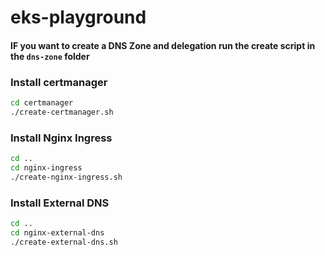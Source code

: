 # eks-playground

#### IF you want to create a DNS Zone and delegation run the create script in the `dns-zone` folder

### Install certmanager

```bash
cd certmanager
./create-certmanager.sh
```


### Install Nginx Ingress

```bash
cd ..
cd nginx-ingress
./create-nginx-ingress.sh
```

### Install External DNS 

```bash
cd ..
cd nginx-external-dns
./create-external-dns.sh
```